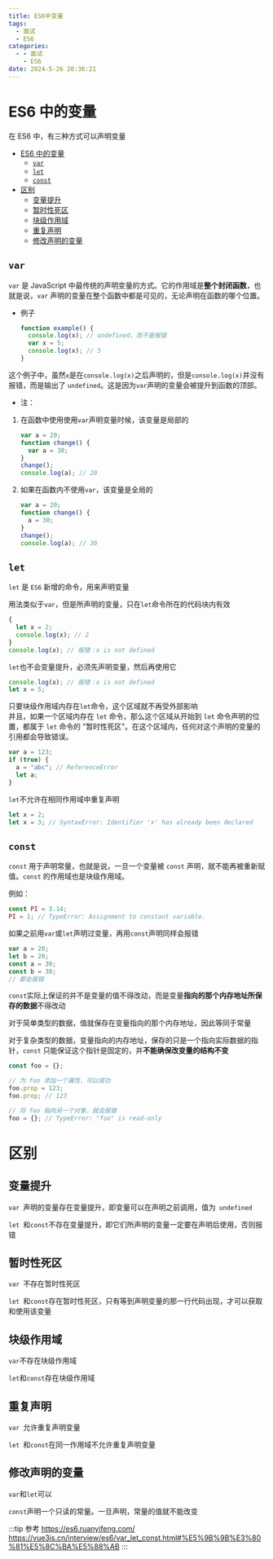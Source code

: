 ```yaml
---
title: ES6中变量
tags:
  - 面试
  - ES6
categories:
  - - 面试
    - ES6
date: 2024-5-26 20:36:21
---
```


<!-- @format -->

# ES6 中的变量

在 ES6 中，有三种方式可以声明变量

- [ES6 中的变量](#es6-中的变量)
  - [`var`](#var)
  - [`let`](#let)
  - [`const`](#const)
- [区别](#区别)
  - [变量提升](#变量提升)
  - [暂时性死区](#暂时性死区)
  - [块级作用域](#块级作用域)
  - [重复声明](#重复声明)
  - [修改声明的变量](#修改声明的变量)

## `var`

`var` 是 JavaScript 中最传统的声明变量的方式。它的作用域是**整个封闭函数**，也就是说，`var` 声明的变量在整个函数中都是可见的，无论声明在函数的哪个位置。

- 例子

  ```javascript
  function example() {
    console.log(x); // undefined，而不是报错
    var x = 5;
    console.log(x); // 5
  }
  ```

这个例子中，虽然`x`是在`console.log(x)`之后声明的，但是`console.log(x)`并没有报错，而是输出了 `undefined`。这是因为`var`声明的变量会被提升到函数的顶部。

- 注：

1. 在函数中使用使用`var`声明变量时候，该变量是局部的

   ```js
   var a = 20;
   function change() {
     var a = 30;
   }
   change();
   console.log(a); // 20
   ```

2. 如果在函数内不使用`var`，该变量是全局的

   ```js
   var a = 20;
   function change() {
     a = 30;
   }
   change();
   console.log(a); // 30
   ```

## `let`

`let` 是 `ES6` 新增的命令，用来声明变量

用法类似于`var`，但是所声明的变量，只在`let`命令所在的代码块内有效

```js
{
  let x = 2;
  console.log(x); // 2
}
console.log(x); // 报错：x is not defined
```

`let`也不会变量提升，必须先声明变量，然后再使用它

```js
console.log(x); // 报错：x is not defined
let x = 5;
```

只要块级作用域内存在`let`命令，这个区域就不再受外部影响  
并且，如果一个区域内存在 `let` 命令，那么这个区域从开始到 `let` 命令声明的位置，都属于 `let` 命令的 "暂时性死区"。在这个区域内，任何对这个声明的变量的引用都会导致错误。

```js
var a = 123;
if (true) {
  a = "abc"; // ReferenceError
  let a;
}
```

`let`不允许在相同作用域中重复声明

```js
let x = 2;
let x = 3; // SyntaxError: Identifier 'x' has already been declared
```

## `const`

`const` 用于声明常量，也就是说，一旦一个变量被 `const` 声明，就不能再被重新赋值。`const` 的作用域也是块级作用域。

例如：

```js
const PI = 3.14;
PI = 1; // TypeError: Assignment to constant variable.
```

如果之前用`var`或`let`声明过变量，再用`const`声明同样会报错

```js
var a = 20;
let b = 20;
const a = 30;
const b = 30;
// 都会报错
```

`const`实际上保证的并不是变量的值不得改动，而是变量**指向的那个内存地址所保存的数据**不得改动

对于简单类型的数据，值就保存在变量指向的那个内存地址，因此等同于常量

对于复杂类型的数据，变量指向的内存地址，保存的只是一个指向实际数据的指针，`const` 只能保证这个指针是固定的，并**不能确保改变量的结构不变**

```js
const foo = {};

// 为 foo 添加一个属性，可以成功
foo.prop = 123;
foo.prop; // 123

// 将 foo 指向另一个对象，就会报错
foo = {}; // TypeError: "foo" is read-only
```

# 区别

## 变量提升

`var `声明的变量存在变量提升，即变量可以在声明之前调用，值为` undefined`

`let `和`const`不存在变量提升，即它们所声明的变量一定要在声明后使用，否则报错

## 暂时性死区

`var `不存在暂时性死区

`let `和`const`存在暂时性死区，只有等到声明变量的那一行代码出现，才可以获取和使用该变量

## 块级作用域

`var`不存在块级作用域

`let`和`const`存在块级作用域

## 重复声明

`var `允许重复声明变量

`let `和`const`在同一作用域不允许重复声明变量

## 修改声明的变量

`var`和`let`可以

`const`声明一个只读的常量。一旦声明，常量的值就不能改变

:::tip 参考
https://es6.ruanyifeng.com/  
https://vue3js.cn/interview/es6/var_let_const.html#%E5%9B%9B%E3%80%81%E5%8C%BA%E5%88%AB
:::
